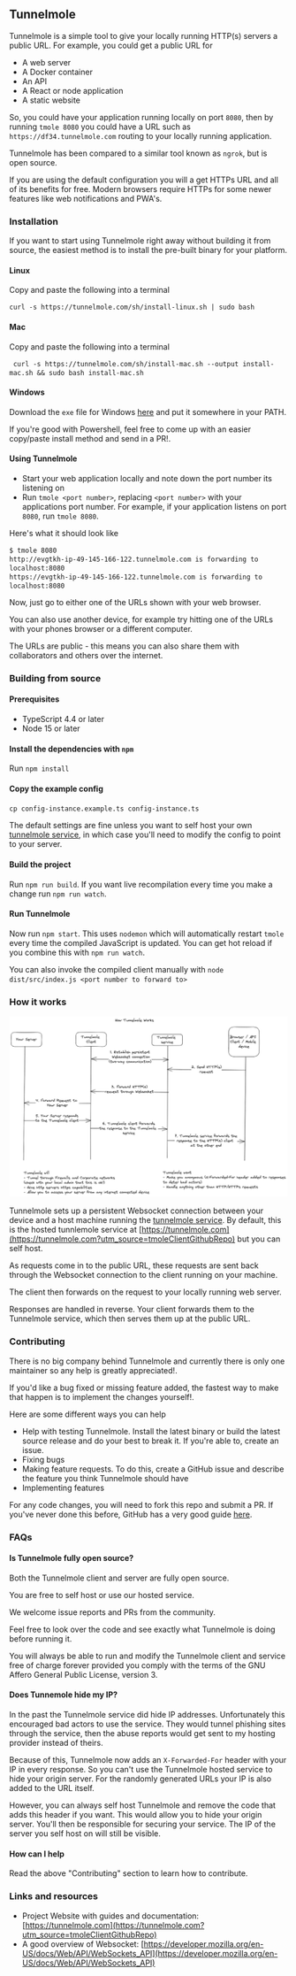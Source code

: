 ## Tunnelmole
Tunnelmole is a simple tool to give your locally running HTTP(s) servers a public URL. For example, you could get a public URL for
- A web server
- A Docker container
- An API
- A React or node application
- A static website

So, you could have your application running locally on port `8080`, then by running `tmole 8080` you could have a URL such as `https://df34.tunnelmole.com` routing to your locally running application.

Tunnelmole has been compared to a similar tool known as `ngrok`, but is open source.

If you are using the default configuration you will a get HTTPs URL and all of its benefits for free. Modern browsers require HTTPs for some newer features like web notifications and PWA's.

### Installation
If you want to start using Tunnelmole right away without building it from source, the easiest method is to install the pre-built binary for your platform.

#### Linux
Copy and paste the following into a terminal
```
curl -s https://tunnelmole.com/sh/install-linux.sh | sudo bash 
```

#### Mac
Copy and paste the following into a terminal
```
 curl -s https://tunnelmole.com/sh/install-mac.sh --output install-mac.sh && sudo bash install-mac.sh 
```

#### Windows
Download the `exe` file for Windows [here](https://tunnelmole.com/downloads/tmole.exe) and put it somewhere in your PATH.

If you're good with Powershell, feel free to come up with an easier copy/paste install method and send in a PR!.

#### Using Tunnelmole
- Start your web application locally and note down the port number its listening on
- Run `tmole <port number>`, replacing `<port number>` with your applications port number. For example, if your application listens on port `8080`, run `tmole 8080`.

Here's what it should look like
```
$ tmole 8080
http://evgtkh-ip-49-145-166-122.tunnelmole.com is forwarding to localhost:8080
https://evgtkh-ip-49-145-166-122.tunnelmole.com is forwarding to localhost:8080
```

Now, just go to either one of the URLs shown with your web browser.

You can also use another device, for example try hitting one of the URLs with your phones browser or a different computer.

The URLs are public - this means you can also share them with collaborators and others over the internet.

### Building from source
#### Prerequisites
- TypeScript 4.4 or later
- Node 15 or later

#### Install the dependencies with `npm`
Run `npm install`

#### Copy the example config
`cp config-instance.example.ts config-instance.ts`

The default settings are fine unless you want to self host your own [tunnelmole service](https://github.com/robbie-cahill/tunnelmole-service/), in which case you'll need to modify the config to point to your server.

#### Build the project
Run `npm run build`. If you want live recompilation every time you make a change run `npm run watch`.

#### Run Tunnelmole
Now run `npm start`. This uses `nodemon` which will automatically restart `tmole` every time the compiled JavaScript is updated. You can get hot reload if you combine this with `npm run watch`.

You can also invoke the compiled client manually with
`node dist/src/index.js <port number to forward to>`

### How it works
![How Tunnelmole Works](docs/img/how-tunnelmole-works.png)

Tunnelmole sets up a persistent Websocket connection between your device and a host machine running the [tunnelmole service](https://github.com/robbie-cahill/tunnelmole-service/). By default, this is the hosted tunnlemole service at [https://tunnelmole.com](https://tunnelmole.com?utm_source=tmoleClientGithubRepo) but you can self host.

As requests come in to the public URL, these requests are sent back through the Websocket connection to the client running on your machine.

The client then forwards on the request to your locally running web server.

Responses are handled in reverse. Your client forwards them to the Tunnelmole service, which then serves them up at the public URL.

### Contributing
There is no big company behind Tunnelmole and currently there is only one maintainer so any help is greatly appreciated!.

If you'd like a bug fixed or missing feature added, the fastest way to make that happen is to implement the changes yourself!.

Here are some different ways you can help
- Help with testing Tunnelmole. Install the latest binary or build the latest source release and do your best to break it. If you're able to, create an issue.
- Fixing bugs
- Making feature requests. To do this, create a GitHub issue and describe the feature you think Tunnelmole should have
- Implementing features

For any code changes, you will need to fork this repo and submit a PR. If you've never done this before, GitHub has a very good guide [here](https://docs.github.com/en/pull-requests/collaborating-with-pull-requests/proposing-changes-to-your-work-with-pull-requests/creating-a-pull-request-from-a-fork).

### FAQs

#### Is Tunnelmole fully open source?
Both the Tunnelmole client and server are fully open source. 

You are free to self host or use our hosted service.

We welcome issue reports and PRs from the community.

Feel free to look over the code and see exactly what Tunnelmole is doing before running it.

You will always be able to run and modify the Tunnelmole client and service free of charge forever provided you comply with the terms of the GNU Affero General Public License, version 3.

#### Does Tunnemole hide my IP?
In the past the Tunnelmole service did hide IP addresses. Unfortunately this encouraged bad actors to use the service. They would tunnel phishing sites through the service, then the abuse reports would get sent to my hosting provider instead of theirs.

Because of this, Tunnelmole now adds an `X-Forwarded-For` header with your IP in every response. So you can't use the Tunnelmole hosted service to hide your origin server. For the randomly generated URLs your IP is also added to the URL itself.

However, you can always self host Tunnelmole and remove the code that adds this header if you want. This would allow you to hide your origin server. You'll then be responsible for securing your service. The IP of the server you self host on will still be visible.


#### How can I help
Read the above "Contributing" section to learn how to contribute.

### Links and resources
- Project Website with guides and documentation: [https://tunnelmole.com](https://tunnelmole.com?utm_source=tmoleClientGithubRepo)
- A good overview of Websocket: [https://developer.mozilla.org/en-US/docs/Web/API/WebSockets_API](https://developer.mozilla.org/en-US/docs/Web/API/WebSockets_API)